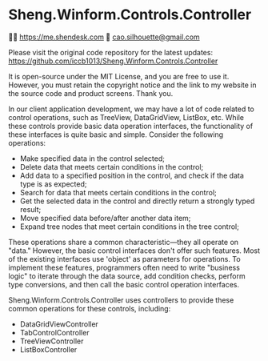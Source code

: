 # Sheng.Winform.Controls.Controller

🙋‍♂️ https://me.shendesk.com
📨 cao.silhouette@gmail.com

Please visit the original code repository for the latest updates: https://github.com/iccb1013/Sheng.Winform.Controls.Controller

It is open-source under the MIT License, and you are free to use it. However, you must retain the copyright notice and the link to my website in the source code and product screens. Thank you.

In our client application development, we may have a lot of code related to control operations, such as TreeView, DataGridView, ListBox, etc. While these controls provide basic data operation interfaces, the functionality of these interfaces is quite basic and simple. Consider the following operations:

- Make specified data in the control selected;
- Delete data that meets certain conditions in the control;
- Add data to a specified position in the control, and check if the data type is as expected;
- Search for data that meets certain conditions in the control;
- Get the selected data in the control and directly return a strongly typed result;
- Move specified data before/after another data item;
- Expand tree nodes that meet certain conditions in the tree control;

These operations share a common characteristic—they all operate on "data." However, the basic control interfaces don't offer such features. Most of the existing interfaces use 'object' as parameters for operations. To implement these features, programmers often need to write "business logic" to iterate through the data source, add condition checks, perform type conversions, and then call the basic control operation interfaces.

Sheng.Winform.Controls.Controller uses controllers to provide these common operations for these controls, including:

- DataGridViewController
- TabControlController
- TreeViewController
- ListBoxController
